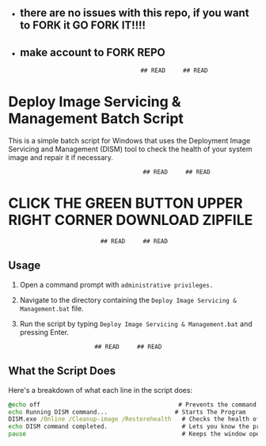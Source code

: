 - ##   there are no issues with this repo, if you want to FORK it GO FORK IT!!!!
- ##   make account to FORK REPO
                                        ## READ     ## READ
                                                      
# Deploy Image Servicing & Management Batch Script  

This is a simple batch script for Windows that uses the Deployment Image Servicing and Management (DISM) tool to check the health of your system image and repair it if necessary.
           
                                          ## READ     ## READ

# CLICK THE GREEN BUTTON UPPER RIGHT CORNER DOWNLOAD ZIPFILE

                              ## READ     ## READ
## Usage

1. Open a command prompt with `administrative privileges.`
2. Navigate to the directory containing the `Deploy Image Servicing & Management.bat` file.
3. Run the script by typing `Deploy Image Servicing & Management.bat` and pressing Enter.

                            ## READ     ## READ

## What the Script Does

Here's a breakdown of what each line in the script does:


```bat
@echo off                                       # Prevents the command prompt from displaying the commands in the script as they run
echo Running DISM command...                   # Starts The Program
DISM.exe /Online /Cleanup-image /Restorehealth   # Checks the health of your system image and repairs it if necessary
echo DISM command completed.                     # Lets you know the program is done.
pause                                            # Keeps the window open so the user can close it 
